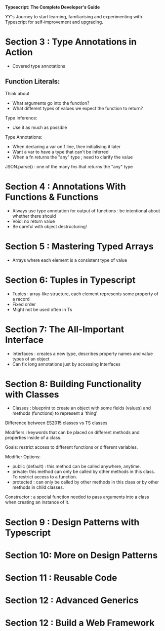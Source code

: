 **Typescript: The Complete Developer's Guide**

YY's Journey to start learning, familiarising and experimenting with Typescript for self-improvement and upgrading.

# Section 3 : Type Annotations in Action

- Covered type annotations

## Function Literals:

Think about

- What arguments go into the function?
- What different types of values we expect the function to return?

Type Inference:

- Use it as much as possible

Type Annotations:

- When declaring a var on 1 line, then initialising it later
- Want a var to have a type that can't be inferred
- When a fn returns the "any" type ; need to clarify the value

JSON.parse() : one of the many fns that returns the "any" type

# Section 4 : Annotations With Functions & Functions

- Always use type annotation for output of functions : be intentional about whether there should
- Void: no return value
- Be careful with object destructuring!

# Section 5 : Mastering Typed Arrays

- Arrays where each element is a consistent type of value

# Section 6: Tuples in Typescript

- Tuples : array-like structure, each element represents some property of a record
- Fixed order
- Might not be used often in Ts

# Section 7: The All-Important Interface

- Interfaces : creates a new type, describes property names and value types of an object
- Can fix long annotations just by accessing Interfaces

# Section 8: Building Functionality with Classes

- Classes : blueprint to create an object with some fields (values) and methods (functions) to represent a 'thing'

Difference between ES2015 classes vs TS classes

Modifiers : keywords that can be placed on different methods and properties inside of a class.

Goals: restrict access to different functions or different variables.

Modifier Options:

- public (default) : this method can be called anywhere, anytime.
- private: this method can only be called by other methods in this class. To restrict access to a function.
- protected : can only be called by other methods in this class or by other methods in child classes.

Constructor : a special function needed to pass arguments into a class when creating an instance of it.

# Section 9 : Design Patterns with Typescript

# Section 10: More on Design Patterns

# Section 11 : Reusable Code

# Section 12 : Advanced Generics

# Section 12 : Build a Web Framework
